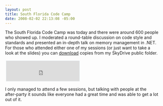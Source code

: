 ```yaml
---
layout: post
title: South Florida Code Camp
date: 2008-02-02 22:13:08 -05:00
---
```


The South Florida Code Camp was today and there were around 600 people who showed up. I moderated a round-table discussion on code style and standards and presented an in-depth talk on memory management in .NET. For those who attended either one of my sessions (or just want to take a look at the slides) you can [download](http://cid-93d618d639ec9651.skydrive.live.com/browse.aspx/Public/Code%20Camp/2008/South%20Florida) copies from my SkyDrive public folder.

<iframe style="border-right: #dde5e9 1px solid; padding-right: 0px; border-top: #dde5e9 1px solid; padding-left: 0px; padding-bottom: 0px; margin: 3px; border-left: #dde5e9 1px solid; width: 240px; padding-top: 0px; border-bottom: #dde5e9 1px solid; height: 66px; background-color: #ffffff" marginwidth="0" marginheight="0" src="http://cid-93d618d639ec9651.skydrive.live.com/embedrowdetail.aspx/Public/Code%20Camp/2008/South%20Florida" frameborder="0" scrolling="no"></iframe>

I only managed to attend a few sessions, but talking with people at the after-party it sounds like everyone had a great time and was able to get a lot out of it. 
